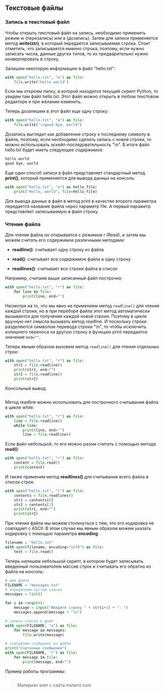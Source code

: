 ## Текстовые файлы

### Запись в текстовый файл

Чтобы открыть текстовый файл на запись, необходимо применить режим w (перезапись) или a (дозапись). Затем для записи применяется метод **write(str)**, в который передается записываемая строка. Стоит отметить, что записывается именно строка, поэтому, если нужно записать числа, данные других типов, то их предварительно нужно конвертировать в строку.

Запишем некоторую информацию в файл "hello.txt":

```py
with open("hello.txt", "w") as file:
    file.write("hello world")
```

Если мы откроем папку, в которой находится текущий скрипт Python, то увидем там файл hello.txt. Этот файл можно открыть в любом текстовом редакторе и при желании изменить.

Теперь дозапишем в этот файл еще одну строку:

```py
with open("hello.txt", "a") as file:
    file.write("\ngood bye, world")
```

Дозапись выглядит как добавление строку к последнему символу в файле, поэтому, если необходимо сделать запись с новой строки, то можно использовать эскейп-последовательность "\n". В итоге файл hello.txt будет иметь следующее содержимое:

```py
hello world
good bye, world
```

Еще один способ записи в файл представляет стандартный метод **print()**, который применяется для вывода данных на консоль:

```py
with open("hello.txt", "a") as hello_file:
    print("Hello, world", file=hello_file)
```

Для вывода данных в файл в метод print в качестве второго параметра передается название файла через параметр file. А первый параметр представляет записываемую в файл строку.

### Чтение файла

Для чтения файла он открывается с режимом r (Read), и затем мы можем считать его содержимое различными методами:

- **readline()**: считывает одну строку из файла

- **read()**: считывает все содержимое файла в одну строку

- **readlines()**: считывает все строки файла в список

Например, считаем выше записанный файл построчно:

```py
with open("hello.txt", "r") as file:
    for line in file:
        print(line, end="")
```

Несмотря на то, что мы явно не применяем метод `readline()` для чтения каждой строки, но в при переборе файла этот метод автоматически вызывается для получения каждой новой строки. Поэтому в цикле вручную нет смысла вызывать метод readline. И поскольку строки разделяются символом перевода строки "\n", то чтобы исключить излишнего переноса на другую строку в функцию print передается значение `end=""`.

Теперь явным образом вызовем метод `readline()` для чтения отдельных строк:

```py
with open("hello.txt", "r") as file:
    str1 = file.readline()
    print(str1, end="")
    str2 = file.readline()
    print(str2)
```

Консольный вывод:

```

```

Метод readline можно использовать для построчного считывания файла в цикле while:

```py
with open("hello.txt", "r") as file:
    line = file.readline()
    while line:
        print(line, end="")
        line = file.readline()
```

Если файл небольшой, то его можно разом считать с помощью метода **read()**:

```py
with open("hello.txt", "r") as file:
    content = file.read()
    print(content)
```

И также применим метод **readlines()** для считывания всего файла в список строк:

```py
with open("hello.txt", "r") as file:
    contents = file.readlines()
    str1 = contents[0]
    str2 = contents[1]
    print(str1, end="")
    print(str2)
```

При чтении файла мы можем столкнуться с тем, что его кодировка не совпадает с ASCII. В этом случае мы явным образом можем указать кодировку с помощью параметра **encoding**:

```py
filename = "hello.txt"
with open(filename, encoding="utf8") as file:
    text = file.read()
```

Теперь напишем небольшой скрипт, в котором будет записывать введенный пользователем массив строк и считывать его обратно из файла на консоль:

```py
# имя файла
FILENAME = "messages.txt"
# определяем пустой список
messages = list()

for i in range(4):
    message = input("Введите строку " + str(i+1) + ": ")
    messages.append(message + "\n")

# запись списка в файл
with open(FILENAME, "a") as file:
    for message in messages:
        file.write(message)

# считываем сообщения из файла
print("Считанные сообщения")
with open(FILENAME, "r") as file:
    for message in file:
        print(message, end="")
```

Пример работы программы:

```

```


> Материал взят с сайта metanit.com